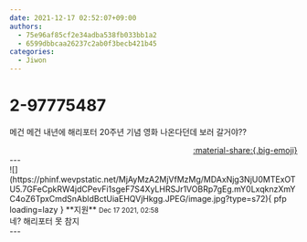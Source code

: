 ```yaml
---
date: 2021-12-17 02:52:07+09:00
authors:
  - 75e96af85cf2e34adba538fb033bb1a2
  - 6599dbbcaa26237c2ab0f3becb421b45
categories:
  - Jiwon
---
```


# 2-97775487

<div class="post-container" markdown="1">
<div class="content-container md-sidebar__scrollwrap" markdown="1">

메건 메건 내년에 해리포터 20주년 기념 영화 나온다던데 보러 갈거야??

</div>
</div>

<div style="text-align: right;" markdown="1">
<a href="https://weverse.io/fromis9/fanpost/2-97775487" style="text-align: right;">:material-share:{.big-emoji}</a>
</div>
---

<div class="comments-container md-sidebar__scrollwrap" markdown="1">
<div class="comment" markdown="1">
<div class='id-container' markdown="1">
![](https://phinf.wevpstatic.net/MjAyMzA2MjVfMzMg/MDAxNjg3NjU0MTExOTU5.7GFeCpkRW4jdCPevFi1sgeF7S4XyLHRSJr1VOBRp7gEg.mY0LxqknzXmYC4oZ6TpxCmdSnAbldBctUiaEHQVjHkgg.JPEG/image.jpg?type=s72){ pfp loading=lazy }
**<span class="artist">지원</span>** <small>Dec 17 2021, 02:58</small><br>
</div>
<div class='comment-body' markdown="1">
네? 해리포터 못 참지 
</div>
</div>
</div>
---
